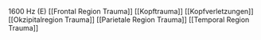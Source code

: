 1600 Hz (E)
[[Frontal Region Trauma]]
[[Kopftrauma]]
[[Kopfverletzungen]]
[[Okzipitalregion Trauma]]
[[Parietale Region Trauma]]
[[Temporal Region Trauma]]